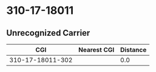 # 310-17-18011
## Unrecognized Carrier


| CGI | Nearest CGI | Distance |
|-----|-------------|----------|
| 310-17-18011-302 |  | 0.0 |
